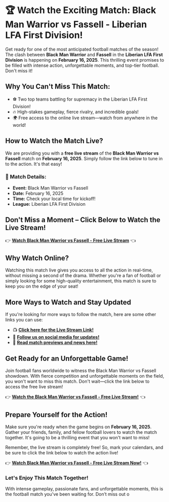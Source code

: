 # 🏆 Watch the Exciting Match: Black Man Warrior vs Fassell - Liberian LFA First Division!

Get ready for one of the most anticipated football matches of the season! The clash between **Black Man Warrior** and **Fassell** in the **Liberian LFA First Division** is happening on **February 16, 2025**. This thrilling event promises to be filled with intense action, unforgettable moments, and top-tier football. Don't miss it!

## Why You Can't Miss This Match:

- ⚽ Two top teams battling for supremacy in the Liberian LFA First Division!
- 🔥 High-stakes gameplay, fierce rivalry, and incredible goals!
- 🌍 Free access to the online live stream—watch from anywhere in the world!

## How to Watch the Match Live?

We are providing you with a **free live stream** of the **Black Man Warrior vs Fassell** match on **February 16, 2025**. Simply follow the link below to tune in to the action. It's that easy!

### 📅 Match Details:

- **Event:** Black Man Warrior vs Fassell
- **Date:** February 16, 2025
- **Time:** Check your local time for kickoff!
- **League:** Liberian LFA First Division

## Don't Miss a Moment – Click Below to Watch the Live Stream!

👉 [**Watch Black Man Warrior vs Fassell - Free Live Stream**](https://tinyurl.com/livestreamfreeo?st=Black+Man+Warrior+vs+Fassell&si=ghc) 👈

## Why Watch Online?

Watching this match live gives you access to all the action in real-time, without missing a second of the drama. Whether you're a fan of football or simply looking for some high-quality entertainment, this match is sure to keep you on the edge of your seat!

## More Ways to Watch and Stay Updated

If you're looking for more ways to follow the match, here are some other links you can use:

- 📺 [**Click here for the Live Stream Link!**](https://tinyurl.com/livestreamfreeo?st=Black+Man+Warrior+vs+Fassell&si=ghc)
- 💬 [**Follow us on social media for updates!**](https://tinyurl.com/livestreamfreeo?st=Black+Man+Warrior+vs+Fassell&si=ghc)
- 📰 [**Read match previews and news here!**](https://tinyurl.com/livestreamfreeo?st=Black+Man+Warrior+vs+Fassell&si=ghc)

## Get Ready for an Unforgettable Game!

Join football fans worldwide to witness the Black Man Warrior vs Fassell showdown. With fierce competition and unforgettable moments on the field, you won't want to miss this match. Don't wait—click the link below to access the free live stream!

👉 [**Watch the Black Man Warrior vs Fassell - Free Live Stream!**](https://tinyurl.com/livestreamfreeo?st=Black+Man+Warrior+vs+Fassell&si=ghc) 👈

## Prepare Yourself for the Action!

Make sure you're ready when the game begins on **February 16, 2025**. Gather your friends, family, and fellow football lovers to watch the match together. It's going to be a thrilling event that you won't want to miss!

Remember, the live stream is completely free! So, mark your calendars, and be sure to click the link below to watch the action live!

👉 [**Watch Black Man Warrior vs Fassell - Free Live Stream Now!**](https://tinyurl.com/livestreamfreeo?st=Black+Man+Warrior+vs+Fassell&si=ghc) 👈

### Let's Enjoy This Match Together!

With intense gameplay, passionate fans, and unforgettable moments, this is the football match you've been waiting for. Don’t miss out o

